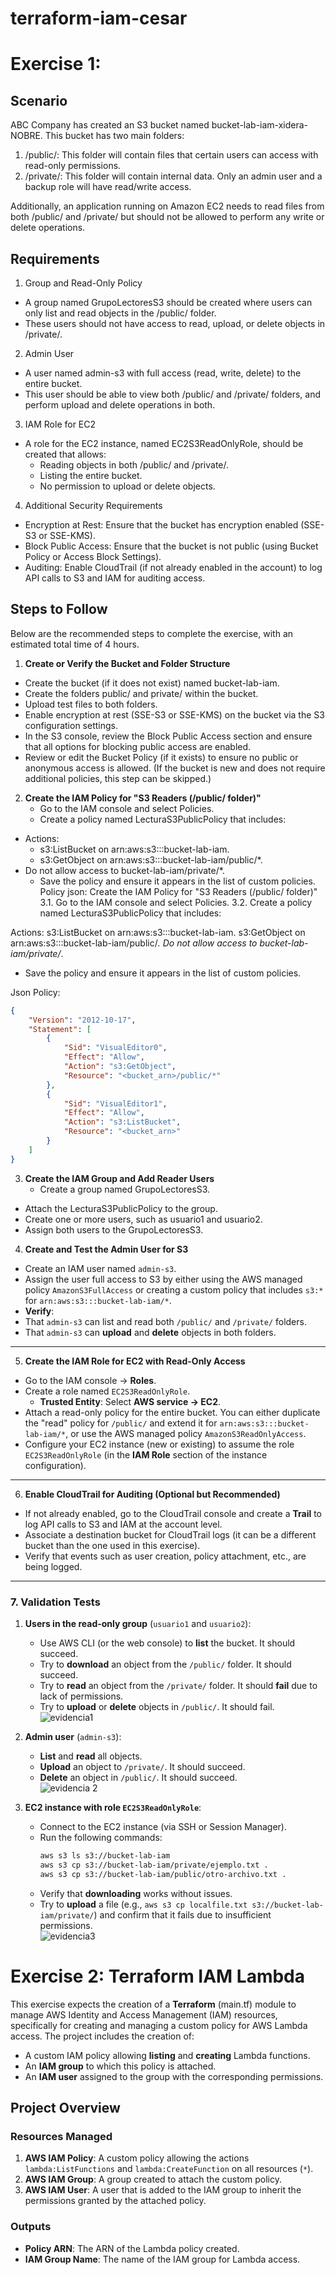 # terraform-iam-cesar

# Exercise 1:
## Scenario
ABC Company has created an S3 bucket named bucket-lab-iam-xidera-NOBRE. This bucket has two main folders:

1. /public/: This folder will contain files that certain users can access with read-only permissions.
2. /private/: This folder will contain internal data. Only an admin user and a backup role will have read/write access.

Additionally, an application running on Amazon EC2 needs to read files from both /public/ and /private/ but should not be allowed to perform any write or delete operations.

## Requirements
1. Group and Read-Only Policy

- A group named GrupoLectoresS3 should be created where users can only list and read objects in the /public/ folder.
- These users should not have access to read, upload, or delete objects in /private/.

2. Admin User

- A user named admin-s3 with full access (read, write, delete) to the entire bucket.
- This user should be able to view both /public/ and /private/ folders, and perform upload and delete operations in both.

3. IAM Role for EC2

- A role for the EC2 instance, named EC2S3ReadOnlyRole, should be created that allows:
   - Reading objects in both /public/ and /private/.
  - Listing the entire bucket.
  - No permission to upload or delete objects.
4. Additional Security Requirements

- Encryption at Rest: Ensure that the bucket has encryption enabled (SSE-S3 or SSE-KMS).
- Block Public Access: Ensure that the bucket is not public (using Bucket Policy or Access Block Settings).
- Auditing: Enable CloudTrail (if not already enabled in the account) to log API calls to S3 and IAM for auditing access.

## Steps to Follow

Below are the recommended steps to complete the exercise, with an estimated total time of 4 hours.

1. **Create or Verify the Bucket and Folder Structure**
- Create the bucket (if it does not exist) named bucket-lab-iam.
- Create the folders public/ and private/ within the bucket.
- Upload test files to both folders.
- Enable encryption at rest (SSE-S3 or SSE-KMS) on the bucket via the S3 configuration settings.
- In the S3 console, review the Block Public Access section and ensure that all options for blocking public access are enabled.
- Review or edit the Bucket Policy (if it exists) to ensure no public or anonymous access is allowed. (If the bucket is new and does not require additional policies, this step can be skipped.)

2. **Create the IAM Policy for "S3 Readers (/public/ folder)"**
   - Go to the IAM console and select Policies.
   - Create a policy named LecturaS3PublicPolicy that includes:

- Actions:
  - s3:ListBucket on arn:aws:s3:::bucket-lab-iam.
  - s3:GetObject on arn:aws:s3:::bucket-lab-iam/public/*.
- Do not allow access to bucket-lab-iam/private/*.
  - Save the policy and ensure it appears in the list of custom policies.
Policy json:
  Create the IAM Policy for "S3 Readers (/public/ folder)"
3.1. Go to the IAM console and select Policies.
3.2. Create a policy named LecturaS3PublicPolicy that includes:

Actions:
s3:ListBucket on arn:aws:s3:::bucket-lab-iam.
s3:GetObject on arn:aws:s3:::bucket-lab-iam/public/*.
Do not allow access to bucket-lab-iam/private/*.
- Save the policy and ensure it appears in the list of custom policies.

Json Policy:
```json
{
    "Version": "2012-10-17",
    "Statement": [
        {
            "Sid": "VisualEditor0",
            "Effect": "Allow",
            "Action": "s3:GetObject",
            "Resource": "<bucket_arn>/public/*"
        },
        {
            "Sid": "VisualEditor1",
            "Effect": "Allow",
            "Action": "s3:ListBucket",
            "Resource": "<bucket_arn>"
        }
    ]
}
```
3. **Create the IAM Group and Add Reader Users**
   - Create a group named GrupoLectoresS3.
  - Attach the LecturaS3PublicPolicy to the group.
  - Create one or more users, such as usuario1 and usuario2.
  - Assign both users to the GrupoLectoresS3.

4. **Create and Test the **Admin User** for S3**
 
- Create an IAM user named `admin-s3`.
-  Assign the user full access to S3 by either using the AWS managed policy `AmazonS3FullAccess` or creating a custom policy that includes `s3:*` for `arn:aws:s3:::bucket-lab-iam/*`.
-   **Verify**:  
   - That `admin-s3` can list and read both `/public/` and `/private/` folders.  
   - That `admin-s3` can **upload** and **delete** objects in both folders.  

---

5. **Create the **IAM Role** for EC2 with Read-Only Access**

- Go to the IAM console → **Roles**.
- Create a role named `EC2S3ReadOnlyRole`.  
   - **Trusted Entity**: Select **AWS service → EC2**.
-  Attach a read-only policy for the entire bucket. You can either duplicate the "read" policy for `/public/` and extend it for `arn:aws:s3:::bucket-lab-iam/*`, or use the AWS managed policy `AmazonS3ReadOnlyAccess`.  
- Configure your EC2 instance (new or existing) to assume the role `EC2S3ReadOnlyRole` (in the **IAM Role** section of the instance configuration).  

---

6. **Enable CloudTrail for Auditing (Optional but Recommended)**

- If not already enabled, go to the CloudTrail console and create a **Trail** to log API calls to S3 and IAM at the account level.
-  Associate a destination bucket for CloudTrail logs (it can be a different bucket than the one used in this exercise).
-   Verify that events such as user creation, policy attachment, etc., are being logged.  

---

### 7. **Validation Tests**

1. **Users in the read-only group** (`usuario1` and `usuario2`):  
   - Use AWS CLI (or the web console) to **list** the bucket. It should succeed.  
   - Try to **download** an object from the `/public/` folder. It should succeed.  
   - Try to **read** an object from the `/private/` folder. It should **fail** due to lack of permissions.  
   - Try to **upload** or **delete** objects in `/public/`. It should fail.  
![evidencia1](https://github.com/user-attachments/assets/2dadf4db-d6af-4ed3-aff8-822d0eebf90d)

2. **Admin user** (`admin-s3`):  
   - **List** and **read** all objects.  
   - **Upload** an object to `/private/`. It should succeed.  
   - **Delete** an object in `/public/`. It should succeed.  
![evidencia 2](https://github.com/user-attachments/assets/eebcd643-b66b-4ec4-93fe-1763c38c4b4e)

3. **EC2 instance with role `EC2S3ReadOnlyRole`**:  
   - Connect to the EC2 instance (via SSH or Session Manager).  
   - Run the following commands:  
     ```bash
     aws s3 ls s3://bucket-lab-iam
     aws s3 cp s3://bucket-lab-iam/private/ejemplo.txt .
     aws s3 cp s3://bucket-lab-iam/public/otro-archivo.txt .
     ```  
   - Verify that **downloading** works without issues.  
   - Try to **upload** a file (e.g., `aws s3 cp localfile.txt s3://bucket-lab-iam/private/`) and confirm that it fails due to insufficient permissions.  
![evidencia3](https://github.com/user-attachments/assets/3d714f7d-c9d4-4dd5-a372-d79e4bfd1d0b)

# Exercise 2: Terraform IAM Lambda

This exercise expects the creation of a **Terraform** (main.tf) module to manage AWS Identity and Access Management (IAM) resources, specifically for creating and managing a custom policy for AWS Lambda access. The project includes the creation of:

- A custom IAM policy allowing **listing** and **creating** Lambda functions.
- An **IAM group** to which this policy is attached.
- An **IAM user** assigned to the group with the corresponding permissions.
  
## Project Overview

### Resources Managed

1. **AWS IAM Policy**: A custom policy allowing the actions `lambda:ListFunctions` and `lambda:CreateFunction` on all resources (`*`).
2. **AWS IAM Group**: A group created to attach the custom policy.
3. **AWS IAM User**: A user that is added to the IAM group to inherit the permissions granted by the attached policy.

### Outputs

- **Policy ARN**: The ARN of the Lambda policy created.
- **IAM Group Name**: The name of the IAM group for Lambda access.


